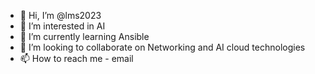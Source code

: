 - 👋 Hi, I’m @lms2023
- 👀 I’m interested in AI
- 🌱 I’m currently learning Ansible
- 💞️ I’m looking to collaborate on Networking and AI cloud technologies
- 📫 How to reach me - email

<!---
lms2023/lms2023 is a ✨ special ✨ repository because its `README.md` (this file) appears on your GitHub profile.
You can click the Preview link to take a look at your changes.
--->
